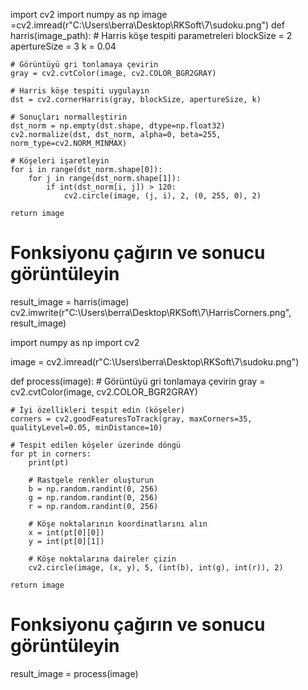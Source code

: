 import cv2
import numpy as np
image =cv2.imread(r"C:\Users\berra\Desktop\RKSoft\7\sudoku.png")
def harris(image_path):
    # Harris köşe tespiti parametreleri
    blockSize = 2
    apertureSize = 3
    k = 0.04

    # Görüntüyü gri tonlamaya çevirin
    gray = cv2.cvtColor(image, cv2.COLOR_BGR2GRAY)

    # Harris köşe tespiti uygulayın
    dst = cv2.cornerHarris(gray, blockSize, apertureSize, k)

    # Sonuçları normalleştirin
    dst_norm = np.empty(dst.shape, dtype=np.float32)
    cv2.normalize(dst, dst_norm, alpha=0, beta=255, norm_type=cv2.NORM_MINMAX)

    # Köşeleri işaretleyin
    for i in range(dst_norm.shape[0]):
        for j in range(dst_norm.shape[1]):
            if int(dst_norm[i, j]) > 120:
                cv2.circle(image, (j, i), 2, (0, 255, 0), 2)

    return image

# Fonksiyonu çağırın ve sonucu görüntüleyin
result_image = harris(image)
cv2.imwrite(r"C:\Users\berra\Desktop\RKSoft\7\HarrisCorners.png", result_image)


import numpy as np
import cv2

image = cv2.imread(r"C:\Users\berra\Desktop\RKSoft\7\sudoku.png")

def process(image):
    # Görüntüyü gri tonlamaya çevirin
    gray = cv2.cvtColor(image, cv2.COLOR_BGR2GRAY)
    
    # İyi özellikleri tespit edin (köşeler)
    corners = cv2.goodFeaturesToTrack(gray, maxCorners=35, qualityLevel=0.05, minDistance=10)
    
    # Tespit edilen köşeler üzerinde döngü
    for pt in corners:
        print(pt)
        
        # Rastgele renkler oluşturun
        b = np.random.randint(0, 256)
        g = np.random.randint(0, 256)
        r = np.random.randint(0, 256)
        
        # Köşe noktalarının koordinatlarını alın
        x = int(pt[0][0])
        y = int(pt[0][1])
        
        # Köşe noktalarına daireler çizin
        cv2.circle(image, (x, y), 5, (int(b), int(g), int(r)), 2)
    
    return image

# Fonksiyonu çağırın ve sonucu görüntüleyin
result_image = process(image)
